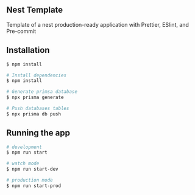 ## Nest Template

Template of a nest production-ready application with Prettier, ESlint, and Pre-commit

## Installation

```bash
$ npm install
```

```bash
# Install dependencies
$ npm install

# Generate primsa database
$ npx prisma generate

# Push databases tables
$ npx prisma db push
```

## Running the app

```bash
# development
$ npm run start

# watch mode
$ npm run start-dev

# production mode
$ npm run start-prod
```